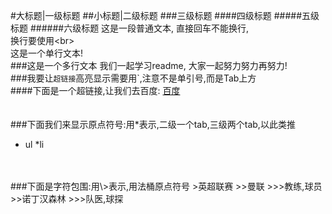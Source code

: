 #大标题|一级标题
##小标题|二级标题
###三级标题
####四级标题
#####五级标题
######六级标题
这是一段普通文本,
直接回车不能换行,<br>
换行要使用\<br>
<br>
        这是一个单行文本!
<br>
###这是一个多行文本
        我们一起学习readme,
        大家一起努力努力再努力!
<br>
###我要让`超链接`高亮显示需要用`,注意不是单引号,而是Tab上方
<br>
####下面是一个超链接,让我们去百度:
        [百度](http://www.baidu.com "跳转区百度")
<br>
<br>
<br>
###下面我们来显示原点符号:用\*表示,二级一个tab,三级两个tab,以此类推
* ul
    *li
<br>
<br>
###下面是字符包围:用\>表示,用法桶原点符号
>英超联赛
>>曼联
>>>教练,球员
>>诺丁汉森林
>>>队医,球探